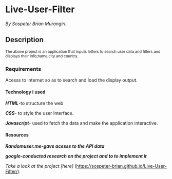# Live-User-Filter
*By Sospeter Brian Murangiri.*
## Description
<sub>The above project is an application that inputs letters to search user
  data and filters and displays their info;name,city and country.</sub>
### Requirements
Acesss to internet so as to search and load the display output.

#### Technology i used
***HTML***-to structure the web

***CSS***- to style the user interface.

***Javascript***- used to fetch the data and make the application interactive.

#### Resources
***Randomuser.me-gave acesss to the API data***

***google-conducted research on the project and to to implement it***

*Take a look at the project [here]* (https://sospeter-brian.github.io/Live-User-Filter/).

